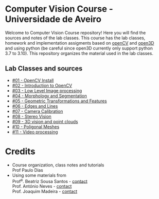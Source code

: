 # Computer Vision Course - Universidade de Aveiro

Welcome to Computer Vision Course repository! Here you will find the sources and notes of the lab classes. This course has the lab classes, homework and implementation assigments based on [openCV](https://opencv.org/) and [open3D](http://www.open3d.org/docs/release/#) and using python (be careful since open3D currently only support python 3.7 to 3.10). This  repository organizes the material used in the lab classes. 

## Lab Classes and sources
* [#01 - OpenCV Install](<./%2301%20-%20OpenCV%20Install/>)
* [#02 - Introduction to OpenCV](<./%2302%20-%20Introduction to OpenCV>)
* [#03 - Low Level Image processing](<./%2303%20-%20Low Level Image Processing I>)
* [#04 - Morphology and Segmentation](<./%2304%20-%20Morph_Segmentation>)
* [#05 - Geometric Transformations and Features](<./%2306%20-%20GeometricTransforms>)
* [#06 - Edges and Lines](<./%2305%20-%20Edges_Lines_Corners>)
* [#07 - Camera Calibration](<./%2307%20-%20CameraCalibration>)
* [#08 - Stereo Vision](<./%2308%20-%20StereoVision>)
* [#09 - 3D vision and point clouds](<./%2309%20-%203D Vision>)
* [#10 - Poligonal Meshes](<./%2310%20-%20Meshes>)
* [#11 - Video processing](<./%2311%20-%20Video>)

# Credits
* Course organization, class notes and tutorials  
Prof Paulo Dias  
* Using some materials from\
Prof<sup>a</sup>. Beatriz Sousa Santos - [contact](mailto:bss@ua.pt)\
Prof. António Neves - [contact](mailto:an@ua.pt)\
Prof. Joaquim Madeira - [contact](mailto:jmadeira@ua.pt)
